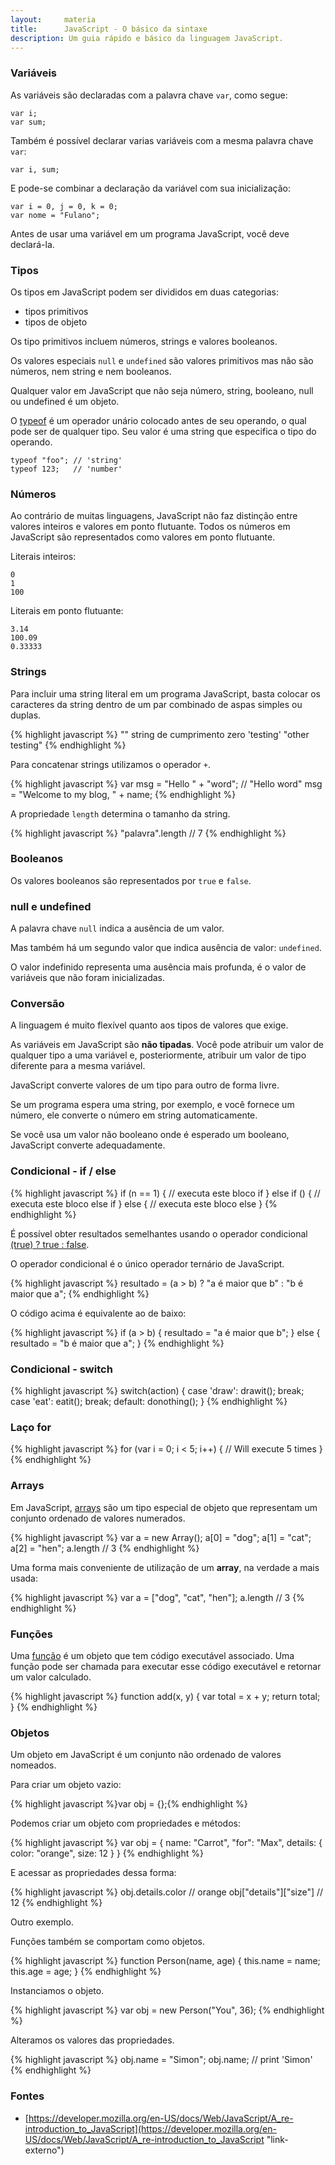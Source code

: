 ```yaml
---
layout:     materia
title:      JavaScript - O básico da sintaxe
description: Um guia rápido e básico da linguagem JavaScript.
---
```



### Variáveis

As variáveis são declaradas com a palavra chave `var`, como segue:

    var i;
    var sum;

Também é possível declarar varias variáveis com a mesma palavra chave `var`:

    var i, sum;

E pode-se combinar a declaração da variável com sua inicialização:

    var i = 0, j = 0, k = 0;
    var nome = "Fulano";

Antes de usar uma variável em um programa JavaScript, você deve declará-la. 



### Tipos

Os tipos em JavaScript podem ser divididos em duas categorias:

- tipos primitivos
- tipos de objeto

Os tipo primitivos incluem números, strings e valores booleanos.

Os valores especiais `null` e `undefined` são valores primitivos mas não são números, nem string e nem booleanos.

Qualquer valor em JavaScript que não seja número, string, booleano, null ou undefined é um objeto.

O [typeof](../refs/typeof/) é um operador unário colocado antes de seu operando, o qual pode ser de qualquer tipo. Seu valor é uma string 
que especifica o tipo do operando.

    typeof "foo"; // 'string'
    typeof 123;   // 'number'



### Números

Ao contrário de muitas linguagens, JavaScript não faz distinção entre valores inteiros e valores em ponto flutuante.
Todos os números em JavaScript são representados como valores em ponto flutuante.

Literais inteiros:

    0
    1
    100

Literais em ponto flutuante:

    3.14
    100.09
    0.33333



### Strings

Para incluir uma string literal em um programa JavaScript, basta colocar os caracteres da string dentro de um par combinado
de aspas simples ou duplas.

{% highlight javascript %}
"" string de cumprimento zero
'testing'
"other testing"
{% endhighlight %}

Para concatenar strings utilizamos o operador `+`.

{% highlight javascript %}
var msg = "Hello " + "word"; // "Hello word"
msg = "Welcome to my blog, " + name;
{% endhighlight %}

A propriedade `length` determina o tamanho da string.

{% highlight javascript %}
"palavra".length // 7
{% endhighlight %}



### Booleanos

Os valores booleanos são representados por `true` e `false`.



### null e undefined

A palavra chave `null` indica a ausência de um valor.

Mas também há um segundo valor que indica ausência de valor: `undefined`.

O valor indefinido representa uma ausência mais profunda, é o valor de variáveis que não foram inicializadas.



### Conversão

A linguagem é muito flexível quanto aos tipos de valores que exige.

As variáveis em JavaScript são __não tipadas__. Você pode atribuir um valor de qualquer tipo a uma variável e, posteriormente,
atribuir um valor de tipo diferente para a mesma variável.

JavaScript converte valores de um tipo para outro de forma livre.

Se um programa espera uma string, por exemplo, e você fornece um número, ele converte o número em string automaticamente.

Se você usa um valor não booleano onde é esperado um booleano, JavaScript converte adequadamente.


### Condicional - if / else

{% highlight javascript %}
if (n == 1) {
    // executa este bloco if
} else if () {
    // executa este bloco else if
} else {
    // executa este bloco else
}
{% endhighlight %}


É possível obter resultados semelhantes usando o operador condicional [(true) ? true : false](../refs/operador-condicional-ternario/).

O operador condicional é o único operador ternário de JavaScript.

{% highlight javascript %}
resultado = (a > b) ? "a é maior que b" : "b é maior que a";
{% endhighlight %}

O código acima é equivalente ao de baixo:

{% highlight javascript %}
if (a > b) {
    resultado = "a é maior que b";
} else {
    resultado = "b é maior que a";
}
{% endhighlight %}



### Condicional - switch

{% highlight javascript %}
switch(action) {
    case 'draw':
        drawit();
        break;
    case 'eat':
        eatit();
        break;
    default:
        donothing();
}
{% endhighlight %}

### Laço for

{% highlight javascript %}
for (var i = 0; i < 5; i++) {
    // Will execute 5 times
}
{% endhighlight %}



### Arrays

Em JavaScript, [arrays](../refs/arrays/) são um tipo especial de objeto que representam um conjunto ordenado de valores
numerados.

{% highlight javascript %}
var a = new Array();
a[0] = "dog";
a[1] = "cat";
a[2] = "hen";
a.length // 3
{% endhighlight %}

Uma forma mais conveniente de utilização de um __array__, na verdade a mais usada:

{% highlight javascript %}
var a = ["dog", "cat", "hen"];
a.length // 3
{% endhighlight %}



### Funções

Uma [função](../refs/funcoes/) é um objeto que tem código executável associado. Uma função pode ser chamada para executar esse código
executável e retornar um valor calculado.

{% highlight javascript %}
function add(x, y) {
    var total = x + y;
    return total;
}
{% endhighlight %}



### Objetos

Um objeto em JavaScript é um conjunto não ordenado de valores nomeados.

Para criar um objeto vazio:

{% highlight javascript %}var obj = {};{% endhighlight %}

Podemos criar um objeto com propriedades e métodos: 

{% highlight javascript %}
var obj = {
    name: "Carrot",
    "for": "Max",
    details: {
        color: "orange",
        size: 12
    }
}
{% endhighlight %}

E acessar as propriedades dessa forma:

{% highlight javascript %}
obj.details.color      // orange
obj["details"]["size"] // 12
{% endhighlight %}

Outro exemplo.

Funções também se comportam como objetos.

{% highlight javascript %}
function Person(name, age) {
    this.name = name;
    this.age = age;
}
{% endhighlight %}

Instanciamos o objeto.

{% highlight javascript %}
var obj = new Person("You", 36);
{% endhighlight %}

Alteramos os valores das propriedades.

{% highlight javascript %}
obj.name = "Simon";
obj.name; // print 'Simon'
{% endhighlight %}



### Fontes

- [https://developer.mozilla.org/en-US/docs/Web/JavaScript/A_re-introduction_to_JavaScript](https://developer.mozilla.org/en-US/docs/Web/JavaScript/A_re-introduction_to_JavaScript "link-externo")


